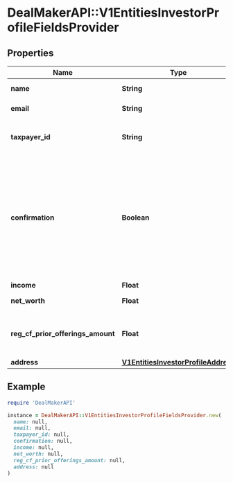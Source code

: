# DealMakerAPI::V1EntitiesInvestorProfileFieldsProvider

## Properties

| Name | Type | Description | Notes |
| ---- | ---- | ----------- | ----- |
| **name** | **String** | The provider name | [optional] |
| **email** | **String** | The provider email | [optional] |
| **taxpayer_id** | **String** | The taxpayer identification number | [optional] |
| **confirmation** | **Boolean** | Confirms that the provider is able to custody these securities and release respective funds in order to complete the purchase | [optional] |
| **income** | **Float** | The income | [optional] |
| **net_worth** | **Float** | The net worth | [optional] |
| **reg_cf_prior_offerings_amount** | **Float** | The prior offering amount in the last 12 months | [optional] |
| **address** | [**V1EntitiesInvestorProfileAddress**](V1EntitiesInvestorProfileAddress.md) |  | [optional] |

## Example

```ruby
require 'DealMakerAPI'

instance = DealMakerAPI::V1EntitiesInvestorProfileFieldsProvider.new(
  name: null,
  email: null,
  taxpayer_id: null,
  confirmation: null,
  income: null,
  net_worth: null,
  reg_cf_prior_offerings_amount: null,
  address: null
)
```

